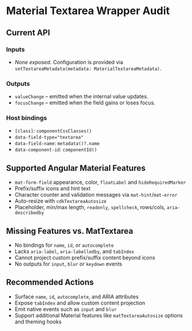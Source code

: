 # Material Textarea Wrapper Audit

## Current API

### Inputs
- _None exposed_. Configuration is provided via `setTextareaMetadata(metadata: MaterialTextareaMetadata)`.

### Outputs
- `valueChange` – emitted when the internal value updates.
- `focusChange` – emitted when the field gains or loses focus.

### Host bindings
- `[class]`: `componentCssClasses()`
- `data-field-type="textarea"`
- `data-field-name`: `metadata()?.name`
- `data-component-id`: `componentId()`

## Supported Angular Material Features
- `mat-form-field` appearance, color, `floatLabel` and `hideRequiredMarker`
- Prefix/suffix icons and hint text
- Character counter and validation messages via `mat-hint`/`mat-error`
- Auto-resize with `cdkTextareaAutosize`
- Placeholder, min/max length, `readonly`, `spellcheck`, rows/cols, `aria-describedby`

## Missing Features vs. MatTextarea
- No bindings for `name`, `id`, or `autocomplete`
- Lacks `aria-label`, `aria-labelledby`, and `tabIndex`
- Cannot project custom prefix/suffix content beyond icons
- No outputs for `input`, `blur` or `keydown` events

## Recommended Actions
- Surface `name`, `id`, `autocomplete`, and ARIA attributes
- Expose `tabIndex` and allow custom content projection
- Emit native events such as `input` and `blur`
- Support additional Material features like `matTextareaAutosize` options and theming hooks

